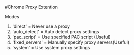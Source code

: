 #Chrome Proxy Extention

Modes

1) 'direct' = Never use a proxy
2) 'auto_detect' = Auto detect proxy settings
3) 'pac_script' = Use specified PAC script (Useful)
4) 'fixed_servers' = Manually specify proxy servers(Useful)
5) 'system' = Use system proxy settings
